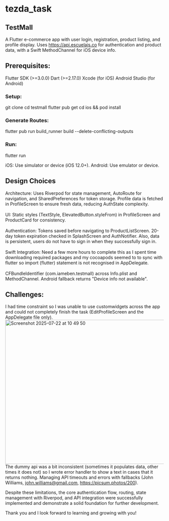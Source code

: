 # tezda_task

## TestMall

A Flutter e-commerce app with user login, registration, product listing, and profile display. Uses https://api.escuelajs.co for authentication and product data, with a Swift MethodChannel for iOS device info.


## Prerequisites:

Flutter SDK (>=3.0.0)
Dart (>=2.17.0)
Xcode (for iOS)
Android Studio (for Android)


### Setup:
git clone <repository-url>
cd testmall
flutter pub get
cd ios && pod install


### Generate Routes:
flutter pub run build_runner build --delete-conflicting-outputs


### Run:
flutter run


iOS: Use simulator or device (iOS 12.0+).
Android: Use emulator or device.



## Design Choices

Architecture: Uses Riverpod for state management, AutoRoute for navigation, and SharedPreferences for token storage. Profile data is fetched in ProfileScreen to ensure fresh data, reducing AuthState complexity.<br>
<br>
UI: Static styles (TextStyle, ElevatedButton.styleFrom) in ProfileScreen and ProductCard for consistency.<br>
<br>
Authentication: Tokens saved before navigating to ProductListScreen. 20-day token expiration checked in SplashScreen and AuthNotifier. Also, data is persistent, users do not have to sign in when they successfully sign in. <br>
<br>
Swift Integration: Need a few more hours to complete this as I spent time downloading required packages and my cocoapods seemed to to sync with flutter so import (flutter) statement is not recognised in AppDelegate. <br>
<br>
CFBundleIdentifier (com.iameben.testmall) across Info.plist and MethodChannel. Android fallback returns "Device info not available".



## Challenges:
I had time constraint so I was unable to use customwidgets across the app and could not completely  finish the task (EditProfileScreen and the AppDelegate file only).
<img width="1313" height="458" alt="Screenshot 2025-07-22 at 10 49 50" src="https://github.com/user-attachments/assets/1f4ddec4-76f8-4415-bb49-003162d8f112" />
The dummy api was a bit inconsistent (sometimes it populates data, other times it does not) so I wrote error handler to show a text in cases that it returns nothing.
Managing API timeouts and errors with fallbacks (John Williams, john.williams@gmail.com, https://picsum.photos/200).

Despite these limitations, the core authentication flow, routing, state management with Riverpod, and API integration were successfully implemented and demonstrate a solid foundation for further development.

Thank you and I look forward to learning and growing with you!


